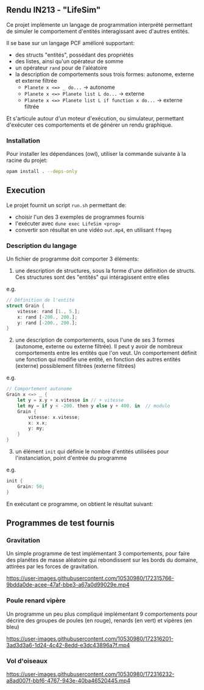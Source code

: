 ## Rendu IN213 - "LifeSim"

Ce projet implémente un langage de programmation interprété permettant de simuler le comportement d'entités interagissant avec d'autres entités.

Il se base sur un langage PCF amélioré supportant:
- des structs "entités", possédant des propriétés
- des listes, ainsi qu'un opérateur de somme
- un opérateur `rand` pour de l'aléatoire
- la description de comportements sous trois formes: autonome, externe et externe filtrée
  - `Planete x <=> _ do...` -> autonome
  - `Planete x <=> Planete list L do...` -> externe
  - `Planete x <=> Planete list L if function x do...` -> externe filtrée

Et s'articule autour d'un moteur d'exécution, ou simulateur, permettant d'exécuter ces comportements et de générer un rendu graphique.

### Installation

Pour installer les dépendances (owl), utiliser la commande suivante à la racine du projet:
```sh
opam install . --deps-only
```

## Execution

Le projet fournit un script `run.sh` permettant de:
- choisir l'un des 3 exemples de programmes fournis
- l'exécuter avec `dune exec LifeSim <prog>`
- convertir son résultat en une vidéo `out.mp4`, en utilisant `ffmpeg`

### Description du langage

Un fichier de programme doit comporter 3 éléments:
1. une description de structures, sous la forme d'une définition de structs. Ces structures sont des "entités" qui intéragissent entre elles

e.g.
```rs
// Définition de l'entité
struct Grain {
    vitesse: rand [1., 5.];
    x: rand [-200., 200.];
    y: rand [-200., 200.];
}
```

2. une description de comportements, sous l'une de ses 3 formes (autonome, externe ou externe filtrée). Il peut y avoir de nombreux comportements entre les entités que l'on veut. Un comportement définit une fonction qui modifie une entité, en fonction des autres entités (externe) possiblement filtrées (externe filtrées)

e.g.
```rs
// Comportement autonome
Grain x <=> _ {
    let y = x.y + x.vitesse in // + vitesse
    let my = if y < -200. then y else y + 400. in  // modulo
    Grain {
        vitesse: x.vitesse;
        x: x.x;
        y: my;
    }
}
```

3. un élément `init` qui définie le nombre d'entités utilisées pour l'instanciation, point d'entrée du programme

e.g.
```rs
init {
    Grain: 50;
}
```

En exécutant ce programme, on obtient le résultat suivant:

## Programmes de test fournis

### Gravitation

Un simple programme de test implémentant 3 comportements, pour faire des planêtes de masse aléatoire qui rebondissent sur les bords du domaine, attirées par les forces de gravitation.

https://user-images.githubusercontent.com/10530980/172315766-9bdda0de-acee-47af-bbe3-a67a0d99029e.mp4

### Poule renard vipère

Un programme un peu plus compliqué implémentant 9 comportements pour décrire des groupes de poules (en rouge), renards (en vert) et vipères (en bleu)

https://user-images.githubusercontent.com/10530980/172316201-3ad3d3a6-1d24-4c42-8edd-e3dc43896a7f.mp4

### Vol d'oiseaux

https://user-images.githubusercontent.com/10530980/172316232-a8ad007f-bbf6-4767-943e-40ba46520445.mp4

